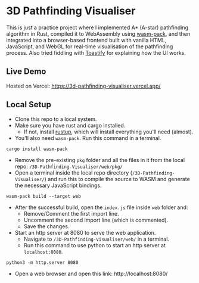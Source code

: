 # 3D Pathfinding Visualiser

This is just a practice project where I implemented A* (A-star) pathfinding algorithm in Rust, compiled it to WebAssembly using [wasm-pack](https://github.com/rustwasm/wasm-pack), and then integrated into a browser-based frontend built with vanilla HTML, JavaScript, and WebGL for real-time visualisation of the pathfinding process. Also tried fiddling with [Toastify](https://github.com/apvarun/toastify-js) for explaining how the UI works.

## Live Demo
Hosted on Vercel:
https://3d-pathfinding-visualiser.vercel.app/

## Local Setup

- Clone this repo to a local system.
- Make sure you have rust and cargo installed.
  - If not, install [rustup](https://www.rust-lang.org/tools/install), which will install everything you'll need (almost).
- You'll also need `wasm-pack`. Run this command in a terminal.
```
cargo install wasm-pack
```
- Remove the pre-existing `pkg` folder and all the files in it from the local repo: `/3D-Pathfinding-Visualiser/web/pkg/`
- Open a terminal inside the local repo directory (`/3D-Pathfinding-Visualiser/`) and run this to compile the source to WASM and generate the necessary JavaScript bindings.
```
wasm-pack build --target web
```
- After the successful build, open the `index.js` file inside `web` folder and:
  - Remove/Comment the first import line.
  - Uncomment the second import line (which is commented).
  - Save the changes.
- Start an http server at 8080 to serve the web application.
  - Navigate to `/3D-Pathfinding-Visualiser/web/` in a terminal.
  - Run this command to use python to start an http server at `localhost:8080`.
```
python3 -m http.server 8080
```
- Open a web browser and open this link: http://localhost:8080/
